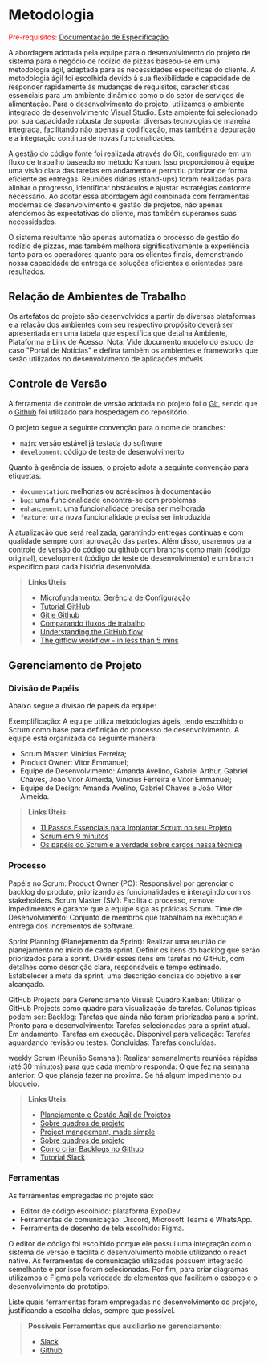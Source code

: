 
# Metodologia

<span style="color:red">Pré-requisitos: <a href="2-Especificação do Projeto.md"> Documentação de Especificação</a></span>

A abordagem adotada pela equipe para o desenvolvimento do projeto de sistema para o negócio de rodízio de pizzas baseou-se em uma metodologia ágil, adaptada para as necessidades específicas do cliente. A metodologia ágil foi escolhida devido à sua flexibilidade e capacidade de responder rapidamente às mudanças de requisitos, características essenciais para um ambiente dinâmico como o do setor de serviços de alimentação. Para o desenvolvimento do projeto, utilizamos o ambiente integrado de desenvolvimento Visual Studio. Este ambiente foi selecionado por sua capacidade robusta de suportar diversas tecnologias de maneira integrada, facilitando não apenas a codificação, mas também a depuração e a integração contínua de novas funcionalidades.

A gestão do código fonte foi realizada através do Git, configurado em um fluxo de trabalho baseado no método Kanban. Isso proporcionou à equipe uma visão clara das tarefas em andamento e permitiu priorizar de forma eficiente as entregas. Reuniões diárias (stand-ups) foram realizadas para alinhar o progresso, identificar obstáculos e ajustar estratégias conforme necessário. Ao adotar essa abordagem ágil combinada com ferramentas modernas de desenvolvimento e gestão de projetos, não apenas atendemos às expectativas do cliente, mas também superamos suas necessidades. 

O sistema resultante não apenas automatiza o processo de gestão do rodízio de pizzas, mas também melhora significativamente a experiência tanto para os operadores quanto para os clientes finais, demonstrando nossa capacidade de entrega de soluções eficientes e orientadas para resultados.

## Relação de Ambientes de Trabalho

Os artefatos do projeto são desenvolvidos a partir de diversas plataformas e a relação dos ambientes com seu respectivo propósito deverá ser apresentada em uma tabela que especifica que detalha Ambiente, Plataforma e Link de Acesso. 
Nota: Vide documento modelo do estudo de caso "Portal de Notícias" e defina também os ambientes e frameworks que serão utilizados no desenvolvimento de aplicações móveis.

## Controle de Versão

A ferramenta de controle de versão adotada no projeto foi o
[Git](https://git-scm.com/), sendo que o [Github](https://github.com)
foi utilizado para hospedagem do repositório.

O projeto segue a seguinte convenção para o nome de branches:

- `main`: versão estável já testada do software
- `development`: código de teste de desenvolvimento

Quanto à gerência de issues, o projeto adota a seguinte convenção para
etiquetas:

- `documentation`: melhorias ou acréscimos à documentação
- `bug`: uma funcionalidade encontra-se com problemas
- `enhancement`: uma funcionalidade precisa ser melhorada
- `feature`: uma nova funcionalidade precisa ser introduzida

A atualização que será realizada, garantindo entregas contínuas e com qualidade sempre com aprovação das partes. Além disso, usaremos para controle de versão do código ou github com branchs como main (código original), development (código de teste de desenvolvimento) e um branch específico para cada história desenvolvida.

> **Links Úteis**:
> - [Microfundamento: Gerência de Configuração](https://pucminas.instructure.com/courses/87878/)
> - [Tutorial GitHub](https://guides.github.com/activities/hello-world/)
> - [Git e Github](https://www.youtube.com/playlist?list=PLHz_AreHm4dm7ZULPAmadvNhH6vk9oNZA)
>  - [Comparando fluxos de trabalho](https://www.atlassian.com/br/git/tutorials/comparing-workflows)
> - [Understanding the GitHub flow](https://guides.github.com/introduction/flow/)
> - [The gitflow workflow - in less than 5 mins](https://www.youtube.com/watch?v=1SXpE08hvGs)

## Gerenciamento de Projeto

### Divisão de Papéis

Abaixo segue a divisão de papeis da equipe:

Exemplificação: A equipe utiliza metodologias ágeis, tendo escolhido o Scrum como base para definição do processo de desenvolvimento. A equipe está organizada da seguinte maneira:
- Scrum Master: Vinicius Ferreira;
- Product Owner: Vitor Emmanuel;
- Equipe de Desenvolvimento: Amanda Avelino, Gabriel Arthur, Gabriel Chaves, João Vitor Almeida, Vinicius Ferreira e Vitor Emmanuel;
- Equipe de Design: Amanda Avelino, Gabriel Chaves e João Vitor Almeida.

> **Links Úteis**:
> - [11 Passos Essenciais para Implantar Scrum no seu Projeto](https://mindmaster.com.br/scrum-11-passos/)
> - [Scrum em 9 minutos](https://www.youtube.com/watch?v=XfvQWnRgxG0)
> - [Os papéis do Scrum e a verdade sobre cargos nessa técnica](https://www.atlassian.com/br/agile/scrum/roles)

### Processo

 Papéis no Scrum:
Product Owner (PO): Responsável por gerenciar o backlog do produto, priorizando as funcionalidades e interagindo com os stakeholders.
Scrum Master (SM): Facilita o processo, remove impedimentos e garante que a equipe siga as práticas Scrum.
Time de Desenvolvimento: Conjunto de membros que trabalham na execução e entrega dos incrementos de software.

Sprint Planning (Planejamento da Sprint):
Realizar uma reunião de planejamento no início de cada sprint.
Definir os itens do backlog que serão priorizados para a sprint.
Dividir esses itens em tarefas no GitHub, com detalhes como descrição clara, responsáveis e tempo estimado.
Estabelecer a meta da sprint, uma descrição concisa do objetivo a ser alcançado.

GitHub Projects para Gerenciamento Visual:
Quadro Kanban: Utilizar o GitHub Projects como quadro para visualização de tarefas.
Colunas típicas podem ser:
Backlog: Tarefas que ainda não foram priorizadas para a sprint.
Pronto para o desenvolvimento: Tarefas selecionadas para a sprint atual.
Em andamento: Tarefas em execução.
Disponivel para validação: Tarefas aguardando revisão ou testes.
Concluidas: Tarefas concluídas.

weekly Scrum (Reunião Semanal):
Realizar semanalmente reuniões rápidas (até 30 minutos) para que cada membro responda:
O que fez na semana anterior.
O que planeja fazer na proxima.
Se há algum impedimento ou bloqueio.

> **Links Úteis**:
> - [Planejamento e Gestáo Ágil de Projetos](https://pucminas.instructure.com/courses/87878/pages/unidade-2-tema-2-utilizacao-de-ferramentas-para-controle-de-versoes-de-software)
> - [Sobre quadros de projeto](https://docs.github.com/pt/issues/organizing-your-work-with-project-boards/managing-project-boards/about-project-boards)
> - [Project management, made simple](https://github.com/features/project-management/)
> - [Sobre quadros de projeto](https://docs.github.com/pt/github/managing-your-work-on-github/about-project-boards)
> - [Como criar Backlogs no Github](https://www.youtube.com/watch?v=RXEy6CFu9Hk)
> - [Tutorial Slack](https://slack.com/intl/en-br/)

### Ferramentas

As ferramentas empregadas no projeto são:

- Editor de código escolhido: plataforma ExpoDev.
- Ferramentas de comunicação: Discord, Microsoft Teams e WhatsApp.
- Ferramenta de desenho de tela escolhido: Figma.

O editor de código foi escolhido porque ele possui uma integração com o sistema de versão e facilita o desenvolvimento mobile utilizando o react native. As ferramentas de comunicação utilizadas possuem integração semelhante e por isso foram selecionadas. Por fim, para criar diagramas utilizamos o Figma pela variedade de elementos que facilitam o esboço e o desenvolvimento do prototipo.

Liste quais ferramentas foram empregadas no desenvolvimento do projeto, justificando a escolha delas, sempre que possível.
 
> **Possíveis Ferramentas que auxiliarão no gerenciamento**: 
> - [Slack](https://slack.com/)
> - [Github](https://github.com/)

